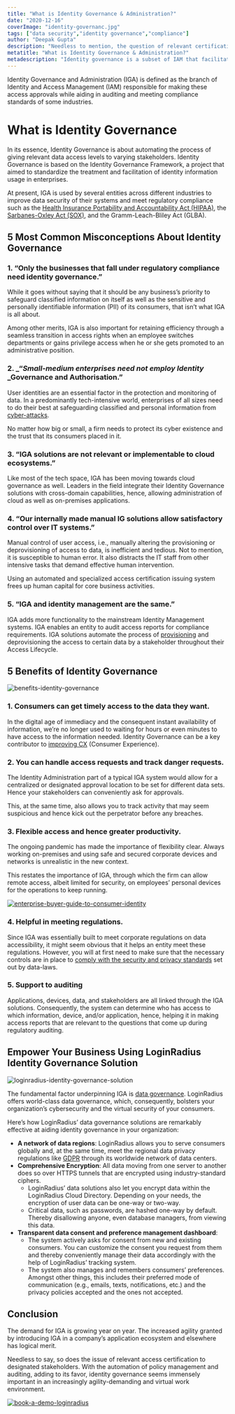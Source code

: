 ```yaml
---
title: "What is Identity Governance & Administration?"
date: "2020-12-16"
coverImage: "identity-governanc.jpg"
tags: ["data security","identity governance","compliance"]
author: "Deepak Gupta"
description: "Needless to mention, the question of relevant certification of access to specified stakeholders also applies. In an increasingly agility-intensive and virtual work environment, identity governance seems immensely relevant with the automation of policy management and auditing, adding to its benefit."
metatitle: "What is Identity Governance & Administration?"
metadescription: "Identity governance is a subset of IAM that facilitates the use of digital identity in enterprises. Know how businesses can adhere to protocols and maintain safety."
---
```


Identity Governance and Administration (IGA) is defined as the branch of Identity and Access Management (IAM) responsible for making these access approvals while aiding in auditing and meeting compliance standards of some industries.

# What is Identity Governance


In its essence, Identity Governance is about automating the process of giving relevant data access levels to varying stakeholders. Identity Governance is based on the Identity Governance Framework, a project that aimed to standardize the treatment and facilitation of identity information usage in enterprises. 


At present, IGA is used by several entities across different industries to improve data security of their systems and meet regulatory compliance such as the [Health Insurance Portability and Accountability Act (HIPAA)](https://www.cdc.gov/phlp/publications/topic/hipaa.html), the [Sarbanes-Oxley Act (SOX)](https://www.congress.gov/bill/107th-congress/house-bill/3763), and the Gramm-Leach-Bliley Act (GLBA).


## 5 Most Common Misconceptions About Identity Governance


### 1. “Only the businesses that fall under regulatory compliance need identity governance.”

While it goes without saying that it should be any business’s priority to safeguard classified information on itself as well as the sensitive and personally identifiable information (PII) of its consumers, that isn’t what IGA is all about. 

Among other merits, IGA is also important for retaining efficiency through a seamless transition in access rights when an employee switches departments or gains privilege access when he or she gets promoted to an administrative position.


### 2. _“_Small-medium enterprises need not employ Identity_ _Governance and Authorisation.”

User identities are an essential factor in the protection and monitoring of data. In a predominantly tech-intensive world, enterprises of all sizes need to do their best at safeguarding classified and personal information from [cyber-attacks](https://www.loginradius.com/blog/identity/2019/10/cybersecurity-attacks-business/). 

No matter how big or small, a firm needs to protect its cyber existence and the trust that its consumers placed in it.


### 3. “IGA solutions are not relevant or implementable to cloud ecosystems.”

Like most of the tech space, IGA has been moving towards cloud governance as well. Leaders in the field integrate their Identity Governance solutions with cross-domain capabilities, hence, allowing administration of cloud as well as on-premises applications.


### 4. “Our internally made manual IG solutions allow satisfactory control over IT systems.”

Manual control of user access, i.e., manually altering the provisioning or deprovisioning of access to data, is inefficient and tedious. Not to mention, it is susceptible to human error. It also distracts the IT staff from other intensive tasks that demand effective human intervention. 

Using an automated and specialized access certification issuing system frees up human capital for core business activities.


### 5. “IGA and identity management are the same.”

IGA adds more functionality to the mainstream Identity Management systems. IGA enables an entity to audit access reports for compliance requirements. IGA solutions automate the process of [provisioning](https://www.loginradius.com/provisioning/) and deprovisioning the access to certain data by a stakeholder throughout their Access Lifecycle.


## 5 Benefits of Identity Governance


![benefits-identity-governance](benefits-identity-governance.png)

### 1. Consumers can get timely access to the data they want.

In the digital age of immediacy and the consequent instant availability of information, we’re no longer used to waiting for hours or even minutes to have access to the information needed. Identity Governance can be a key contributor to [improving CX](https://www.loginradius.com/blog/identity/2019/11/improve-customer-experience-ecommerce/) (Consumer Experience).


### 2. You can handle access requests and track danger requests.

The Identity Administration part of a typical IGA system would allow for a centralized or designated approval location to be set for different data sets. Hence your stakeholders can conveniently ask for approvals. 

This, at the same time, also allows you to track activity that may seem suspicious and hence kick out the perpetrator before any breaches.


### 3. Flexible access and hence greater productivity.

The ongoing pandemic has made the importance of flexibility clear. Always working on-premises and using safe and secured corporate devices and networks is unrealistic in the new context. 

This restates the importance of IGA, through which the firm can allow remote access, albeit limited for security, on employees’ personal devices for the operations to keep running.


[![enterprise-buyer-guide-to-consumer-identity](enterprise-buyer-guide-to-consumer-identity.png)](https://www.loginradius.com/resource/the-enterprise-buyers-guide-to-consumer-identity/)


### 4. Helpful in meeting regulations.

Since IGA was essentially built to meet corporate regulations on data accessibility, it might seem obvious that it helps an entity meet these regulations. However, you will at first need to make sure that the necessary controls are in place to [comply with the security and privacy standards](https://www.loginradius.com/blog/identity/2020/03/how-loginradius-helps-enterprises-stay-ccpa-compliant-in-2020/) set out by data-laws.


### 5. Support to auditing

Applications, devices, data, and stakeholders are all linked through the IGA solutions. Consequently, the system can determine who has access to which information, device, and/or application, hence, helping it in making access reports that are relevant to the questions that come up during regulatory auditing.


## Empower Your Business Using LoginRadius Identity Governance Solution


![loginradius-identity-governance-solution](loginradius-identity-governance-solution.png)

The fundamental factor underpinning IGA is [data governance](https://www.loginradius.com/blog/identity/2020/07/data-governance-best-practices/). LoginRadius offers world-class data governance, which, consequently, bolsters your organization’s cybersecurity and the virtual security of your consumers.

Here’s how LoginRadius’ data governance solutions are remarkably effective at aiding identity governance in your organization:



*   **A network of data regions**: LoginRadius allows you to serve consumers globally and, at the same time, meet the regional data privacy regulations like [GDPR](https://gdpr-info.eu/) through its worldwide network of data centers.
*   **Comprehensive Encryption**: All data moving from one server to another does so over HTTPS tunnels that are encrypted using industry-standard ciphers.
    *   LoginRadius’ data solutions also let you encrypt data within the LoginRadius Cloud Directory. Depending on your needs, the encryption of user data can be one-way or two-way.
    *   Critical data, such as passwords, are hashed one-way by default. Thereby disallowing anyone, even database managers, from viewing this data.
*   **Transparent data consent and preference management dashboard**: 
    *   The system actively asks for consent from new and existing consumers. You can customize the consent you request from them and thereby conveniently manage their data accordingly with the help of LoginRadius’ tracking system.
    *   The system also manages and remembers consumers’ preferences. Amongst other things, this includes their preferred mode of communication (e.g., emails, texts, notifications, etc.) and the privacy policies accepted and the ones not accepted.


## Conclusion

The demand for IGA is growing year on year. The increased agility granted by introducing IGA in a company’s application ecosystem and elsewhere has logical merit. 

Needless to say, so does the issue of relevant access certification to designated stakeholders. With the automation of policy management and auditing, adding to its favor, identity governance seems immensely important in an increasingly agility-demanding and virtual work environment.


[![book-a-demo-loginradius](../../assets/book-a-demo-loginradius.png)](https://www.loginradius.com/book-a-demo/)
